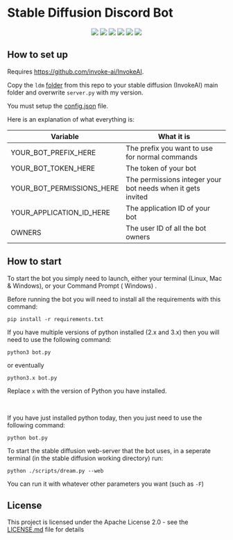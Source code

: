 # Stable Diffusion Discord Bot

<p align="center">
  <a href="//github.com/CaptainStabs/stable_diffusion_bot/releases"><img src="https://img.shields.io/github/v/release/kkrypt0nn/Python-Discord-Bot-Template"></a>
  <a href="//github.com/CaptainStabs/stable_diffusion_bot/commits/main"><img src="https://img.shields.io/github/last-commit/kkrypt0nn/Python-Discord-Bot-Template"></a>
  <a href="//github.com/CaptainStabs/stable_diffusion_bot/releases"><img src="https://img.shields.io/github/downloads/CaptainStabs/stable_diffusion_bot/total"></a>
  <a href="//github.com/CaptainStabs/stable_diffusion_bot/blob/main/LICENSE.md"><img src="https://img.shields.io/github/license/kkrypt0nn/Python-Discord-Bot-Template"></a>
  <a href="//github.com/CaptainStabs/stable_diffusion_bot/"><img src="https://img.shields.io/github/languages/code-size/kkrypt0nn/Python-Discord-Bot-Template"></a>
  <a href="//github.com/CaptainStabs/stable_diffusion_bot/issues"><img src="https://img.shields.io/github/issues-raw/kkrypt0nn/Python-Discord-Bot-Template"></a>
</p>


## How to set up

Requires https://github.com/invoke-ai/InvokeAI.

Copy the `ldm` [folder](ldm) from this repo to your stable diffusion (InvokeAI) main folder and overwrite `server.py` with my version.

You must setup the [config.json](config.json) file.

Here is an explanation of what everything is:

| Variable                  | What it is                                                            |
| ------------------------- | ----------------------------------------------------------------------|
| YOUR_BOT_PREFIX_HERE      | The prefix you want to use for normal commands                        |
| YOUR_BOT_TOKEN_HERE       | The token of your bot                                                 |
| YOUR_BOT_PERMISSIONS_HERE | The permissions integer your bot needs when it gets invited           |
| YOUR_APPLICATION_ID_HERE  | The application ID of your bot                                        |
| OWNERS                    | The user ID of all the bot owners                                     |


## How to start

To start the bot you simply need to launch, either your terminal (Linux, Mac & Windows), or your Command Prompt (
Windows)
.

Before running the bot you will need to install all the requirements with this command:

```
pip install -r requirements.txt
```

If you have multiple versions of python installed (2.x and 3.x) then you will need to use the following command:

```
python3 bot.py
```

or eventually

```
python3.x bot.py
```
Replace `x` with the version of Python you have installed.

<br>

If you have just installed python today, then you just need to use the following command:

```
python bot.py
```

To start the stable diffusion web-server that the bot uses, in a seperate terminal (in the stable diffusion working directory) run:
```
python ./scripts/dream.py --web
```

You can run it with whatever other parameters you want (such as `-F`)

## License

This project is licensed under the Apache License 2.0 - see the [LICENSE.md](LICENSE.md) file for details
